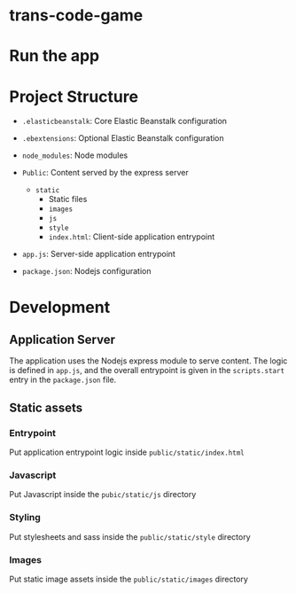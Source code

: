 # trans-code-game

# Run the app

# Project Structure

* `.elasticbeanstalk`: Core Elastic Beanstalk configuration

* `.ebextensions`: Optional Elastic Beanstalk configuration

* `node_modules`: Node modules

* `Public`: Content served by the express server
    * `static`
        * Static files
        * `images`
        * `js`
        * `style`
        * `index.html`: Client-side application entrypoint

* `app.js`: Server-side application entrypoint

* `package.json`: Nodejs configuration


# Development

## Application Server

The application uses the Nodejs express module to serve content. The logic is defined in `app.js`, and the overall entrypoint is given in the `scripts.start` entry in the `package.json` file.

## Static assets

### Entrypoint

Put application entrypoint logic inside `public/static/index.html`

### Javascript

Put Javascript inside the `pubic/static/js` directory

### Styling

Put stylesheets and sass inside the `public/static/style` directory

### Images

Put static image assets inside the `public/static/images` directory

